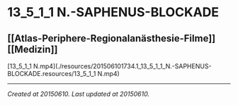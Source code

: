 # 13_5_1_1 N.-SAPHENUS-BLOCKADE
 [[Atlas-Periphere-Regionalanästhesie-Filme]] [[Medizin]] 
---



[13\_5\_1\_1 N.mp4](./resources/201506101734.1_13_5_1_1_N.-SAPHENUS-BLOCKADE.resources/13_5_1_1 N.mp4)

---

_Created at 20150610._
_Last updated at 20150610._



